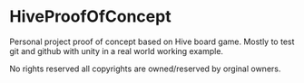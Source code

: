 # HiveProofOfConcept

Personal project proof of concept based on Hive board game.  Mostly to test git and github with unity in a real world working example.

No rights reserved all copyrights are owned/reserved by orginal owners.
